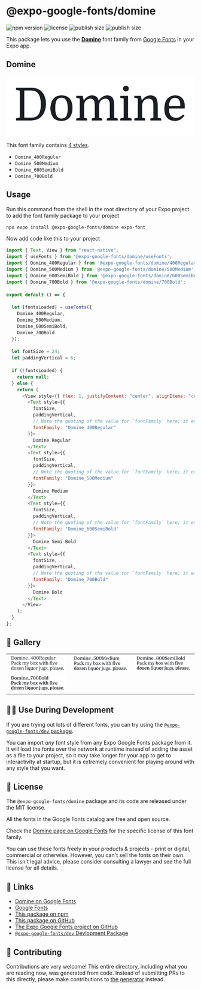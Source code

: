 # @expo-google-fonts/domine

![npm version](https://flat.badgen.net/npm/v/@expo-google-fonts/domine)
![license](https://flat.badgen.net/github/license/expo/google-fonts)
![publish size](https://flat.badgen.net/packagephobia/install/@expo-google-fonts/domine)
![publish size](https://flat.badgen.net/packagephobia/publish/@expo-google-fonts/domine)

This package lets you use the [**Domine**](https://fonts.google.com/specimen/Domine) font family from [Google Fonts](https://fonts.google.com/) in your Expo app.

## Domine

![Domine](./font-family.png)

This font family contains [4 styles](#-gallery).

- `Domine_400Regular`
- `Domine_500Medium`
- `Domine_600SemiBold`
- `Domine_700Bold`

## Usage

Run this command from the shell in the root directory of your Expo project to add the font family package to your project

```sh
npx expo install @expo-google-fonts/domine expo-font
```

Now add code like this to your project

```js
import { Text, View } from "react-native";
import { useFonts } from '@expo-google-fonts/domine/useFonts';
import { Domine_400Regular } from '@expo-google-fonts/domine/400Regular';
import { Domine_500Medium } from '@expo-google-fonts/domine/500Medium';
import { Domine_600SemiBold } from '@expo-google-fonts/domine/600SemiBold';
import { Domine_700Bold } from '@expo-google-fonts/domine/700Bold';

export default () => {

  let [fontsLoaded] = useFonts({
    Domine_400Regular, 
    Domine_500Medium, 
    Domine_600SemiBold, 
    Domine_700Bold
  });

  let fontSize = 24;
  let paddingVertical = 6;

  if (!fontsLoaded) {
    return null;
  } else {
    return (
      <View style={{ flex: 1, justifyContent: "center", alignItems: "center" }}>
        <Text style={{
          fontSize,
          paddingVertical,
          // Note the quoting of the value for `fontFamily` here; it expects a string!
          fontFamily: "Domine_400Regular"
        }}>
          Domine Regular
        </Text>
        <Text style={{
          fontSize,
          paddingVertical,
          // Note the quoting of the value for `fontFamily` here; it expects a string!
          fontFamily: "Domine_500Medium"
        }}>
          Domine Medium
        </Text>
        <Text style={{
          fontSize,
          paddingVertical,
          // Note the quoting of the value for `fontFamily` here; it expects a string!
          fontFamily: "Domine_600SemiBold"
        }}>
          Domine Semi Bold
        </Text>
        <Text style={{
          fontSize,
          paddingVertical,
          // Note the quoting of the value for `fontFamily` here; it expects a string!
          fontFamily: "Domine_700Bold"
        }}>
          Domine Bold
        </Text>
      </View>
    );
  }
};
```

## 🔡 Gallery


||||
|-|-|-|
|![Domine_400Regular](./400Regular/Domine_400Regular.ttf.png)|![Domine_500Medium](./500Medium/Domine_500Medium.ttf.png)|![Domine_600SemiBold](./600SemiBold/Domine_600SemiBold.ttf.png)||
|![Domine_700Bold](./700Bold/Domine_700Bold.ttf.png)||||


## 👩‍💻 Use During Development

If you are trying out lots of different fonts, you can try using the [`@expo-google-fonts/dev` package](https://github.com/expo/google-fonts/tree/master/font-packages/dev#readme).

You can import _any_ font style from any Expo Google Fonts package from it. It will load the fonts over the network at runtime instead of adding the asset as a file to your project, so it may take longer for your app to get to interactivity at startup, but it is extremely convenient for playing around with any style that you want.


## 📖 License

The `@expo-google-fonts/domine` package and its code are released under the MIT license.

All the fonts in the Google Fonts catalog are free and open source.

Check the [Domine page on Google Fonts](https://fonts.google.com/specimen/Domine) for the specific license of this font family.

You can use these fonts freely in your products & projects - print or digital, commercial or otherwise. However, you can't sell the fonts on their own. This isn't legal advice, please consider consulting a lawyer and see the full license for all details.

## 🔗 Links

- [Domine on Google Fonts](https://fonts.google.com/specimen/Domine)
- [Google Fonts](https://fonts.google.com/)
- [This package on npm](https://www.npmjs.com/package/@expo-google-fonts/domine)
- [This package on GitHub](https://github.com/expo/google-fonts/tree/master/font-packages/domine)
- [The Expo Google Fonts project on GitHub](https://github.com/expo/google-fonts)
- [`@expo-google-fonts/dev` Devlopment Package](https://github.com/expo/google-fonts/tree/master/font-packages/dev)

## 🤝 Contributing

Contributions are very welcome! This entire directory, including what you are reading now, was generated from code. Instead of submitting PRs to this directly, please make contributions to [the generator](https://github.com/expo/google-fonts/tree/master/packages/generator) instead.
